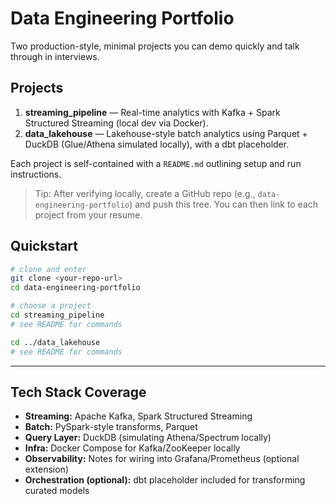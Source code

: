 # Data Engineering Portfolio

Two production-style, minimal projects you can demo quickly and talk through in interviews.

## Projects
1. **streaming_pipeline** — Real-time analytics with Kafka + Spark Structured Streaming (local dev via Docker).
2. **data_lakehouse** — Lakehouse-style batch analytics using Parquet + DuckDB (Glue/Athena simulated locally), with a dbt placeholder.

Each project is self-contained with a `README.md` outlining setup and run instructions.

> Tip: After verifying locally, create a GitHub repo (e.g., `data-engineering-portfolio`) and push this tree.
> You can then link to each project from your resume.

## Quickstart
```bash
# clone and enter
git clone <your-repo-url>
cd data-engineering-portfolio

# choose a project
cd streaming_pipeline
# see README for commands

cd ../data_lakehouse
# see README for commands
```

---

## Tech Stack Coverage
- **Streaming:** Apache Kafka, Spark Structured Streaming
- **Batch:** PySpark-style transforms, Parquet
- **Query Layer:** DuckDB (simulating Athena/Spectrum locally)
- **Infra:** Docker Compose for Kafka/ZooKeeper locally
- **Observability:** Notes for wiring into Grafana/Prometheus (optional extension)
- **Orchestration (optional):** dbt placeholder included for transforming curated models
